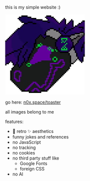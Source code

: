 this is my simple website :)

![n0x' smile](smile.png)

go here: [n0x.space/toaster](https://n0x.space/toaster)

all images belong to me

features:
- 👾 retro ✨ aesthetics
- funny jokes and references
- no JavaScript
- no tracking
- no cookies
- no third party stuff like
    - Google Fonts
    - foreign CSS
- no AI
